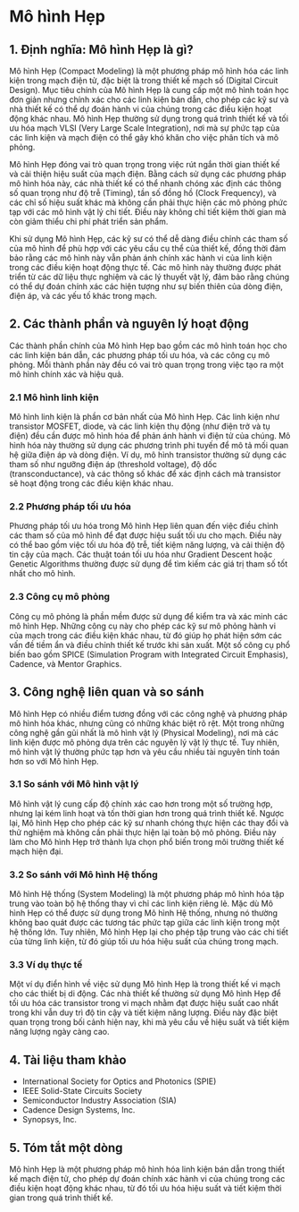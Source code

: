 # Mô hình Hẹp

## 1. Định nghĩa: Mô hình Hẹp là gì?
Mô hình Hẹp (Compact Modeling) là một phương pháp mô hình hóa các linh kiện trong mạch điện tử, đặc biệt là trong thiết kế mạch số (Digital Circuit Design). Mục tiêu chính của Mô hình Hẹp là cung cấp một mô hình toán học đơn giản nhưng chính xác cho các linh kiện bán dẫn, cho phép các kỹ sư và nhà thiết kế có thể dự đoán hành vi của chúng trong các điều kiện hoạt động khác nhau. Mô hình Hẹp thường sử dụng trong quá trình thiết kế và tối ưu hóa mạch VLSI (Very Large Scale Integration), nơi mà sự phức tạp của các linh kiện và mạch điện có thể gây khó khăn cho việc phân tích và mô phỏng.

Mô hình Hẹp đóng vai trò quan trọng trong việc rút ngắn thời gian thiết kế và cải thiện hiệu suất của mạch điện. Bằng cách sử dụng các phương pháp mô hình hóa này, các nhà thiết kế có thể nhanh chóng xác định các thông số quan trọng như độ trễ (Timing), tần số đồng hồ (Clock Frequency), và các chỉ số hiệu suất khác mà không cần phải thực hiện các mô phỏng phức tạp với các mô hình vật lý chi tiết. Điều này không chỉ tiết kiệm thời gian mà còn giảm thiểu chi phí phát triển sản phẩm.

Khi sử dụng Mô hình Hẹp, các kỹ sư có thể dễ dàng điều chỉnh các tham số của mô hình để phù hợp với các yêu cầu cụ thể của thiết kế, đồng thời đảm bảo rằng các mô hình này vẫn phản ánh chính xác hành vi của linh kiện trong các điều kiện hoạt động thực tế. Các mô hình này thường được phát triển từ các dữ liệu thực nghiệm và các lý thuyết vật lý, đảm bảo rằng chúng có thể dự đoán chính xác các hiện tượng như sự biến thiên của dòng điện, điện áp, và các yếu tố khác trong mạch.

## 2. Các thành phần và nguyên lý hoạt động
Các thành phần chính của Mô hình Hẹp bao gồm các mô hình toán học cho các linh kiện bán dẫn, các phương pháp tối ưu hóa, và các công cụ mô phỏng. Mỗi thành phần này đều có vai trò quan trọng trong việc tạo ra một mô hình chính xác và hiệu quả.

### 2.1 Mô hình linh kiện
Mô hình linh kiện là phần cơ bản nhất của Mô hình Hẹp. Các linh kiện như transistor MOSFET, diode, và các linh kiện thụ động (như điện trở và tụ điện) đều cần được mô hình hóa để phản ánh hành vi điện tử của chúng. Mô hình hóa này thường sử dụng các phương trình phi tuyến để mô tả mối quan hệ giữa điện áp và dòng điện. Ví dụ, mô hình transistor thường sử dụng các tham số như ngưỡng điện áp (threshold voltage), độ dốc (transconductance), và các thông số khác để xác định cách mà transistor sẽ hoạt động trong các điều kiện khác nhau.

### 2.2 Phương pháp tối ưu hóa
Phương pháp tối ưu hóa trong Mô hình Hẹp liên quan đến việc điều chỉnh các tham số của mô hình để đạt được hiệu suất tối ưu cho mạch. Điều này có thể bao gồm việc tối ưu hóa độ trễ, tiết kiệm năng lượng, và cải thiện độ tin cậy của mạch. Các thuật toán tối ưu hóa như Gradient Descent hoặc Genetic Algorithms thường được sử dụng để tìm kiếm các giá trị tham số tốt nhất cho mô hình.

### 2.3 Công cụ mô phỏng
Công cụ mô phỏng là phần mềm được sử dụng để kiểm tra và xác minh các mô hình Hẹp. Những công cụ này cho phép các kỹ sư mô phỏng hành vi của mạch trong các điều kiện khác nhau, từ đó giúp họ phát hiện sớm các vấn đề tiềm ẩn và điều chỉnh thiết kế trước khi sản xuất. Một số công cụ phổ biến bao gồm SPICE (Simulation Program with Integrated Circuit Emphasis), Cadence, và Mentor Graphics.

## 3. Công nghệ liên quan và so sánh
Mô hình Hẹp có nhiều điểm tương đồng với các công nghệ và phương pháp mô hình hóa khác, nhưng cũng có những khác biệt rõ rệt. Một trong những công nghệ gần gũi nhất là mô hình vật lý (Physical Modeling), nơi mà các linh kiện được mô phỏng dựa trên các nguyên lý vật lý thực tế. Tuy nhiên, mô hình vật lý thường phức tạp hơn và yêu cầu nhiều tài nguyên tính toán hơn so với Mô hình Hẹp.

### 3.1 So sánh với Mô hình vật lý
Mô hình vật lý cung cấp độ chính xác cao hơn trong một số trường hợp, nhưng lại kém linh hoạt và tốn thời gian hơn trong quá trình thiết kế. Ngược lại, Mô hình Hẹp cho phép các kỹ sư nhanh chóng thực hiện các thay đổi và thử nghiệm mà không cần phải thực hiện lại toàn bộ mô phỏng. Điều này làm cho Mô hình Hẹp trở thành lựa chọn phổ biến trong môi trường thiết kế mạch hiện đại.

### 3.2 So sánh với Mô hình Hệ thống
Mô hình Hệ thống (System Modeling) là một phương pháp mô hình hóa tập trung vào toàn bộ hệ thống thay vì chỉ các linh kiện riêng lẻ. Mặc dù Mô hình Hẹp có thể được sử dụng trong Mô hình Hệ thống, nhưng nó thường không bao quát được các tương tác phức tạp giữa các linh kiện trong một hệ thống lớn. Tuy nhiên, Mô hình Hẹp lại cho phép tập trung vào các chi tiết của từng linh kiện, từ đó giúp tối ưu hóa hiệu suất của chúng trong mạch.

### 3.3 Ví dụ thực tế
Một ví dụ điển hình về việc sử dụng Mô hình Hẹp là trong thiết kế vi mạch cho các thiết bị di động. Các nhà thiết kế thường sử dụng Mô hình Hẹp để tối ưu hóa các transistor trong vi mạch nhằm đạt được hiệu suất cao nhất trong khi vẫn duy trì độ tin cậy và tiết kiệm năng lượng. Điều này đặc biệt quan trọng trong bối cảnh hiện nay, khi mà yêu cầu về hiệu suất và tiết kiệm năng lượng ngày càng cao.

## 4. Tài liệu tham khảo
- International Society for Optics and Photonics (SPIE)
- IEEE Solid-State Circuits Society
- Semiconductor Industry Association (SIA)
- Cadence Design Systems, Inc.
- Synopsys, Inc.

## 5. Tóm tắt một dòng
Mô hình Hẹp là một phương pháp mô hình hóa linh kiện bán dẫn trong thiết kế mạch điện tử, cho phép dự đoán chính xác hành vi của chúng trong các điều kiện hoạt động khác nhau, từ đó tối ưu hóa hiệu suất và tiết kiệm thời gian trong quá trình thiết kế.